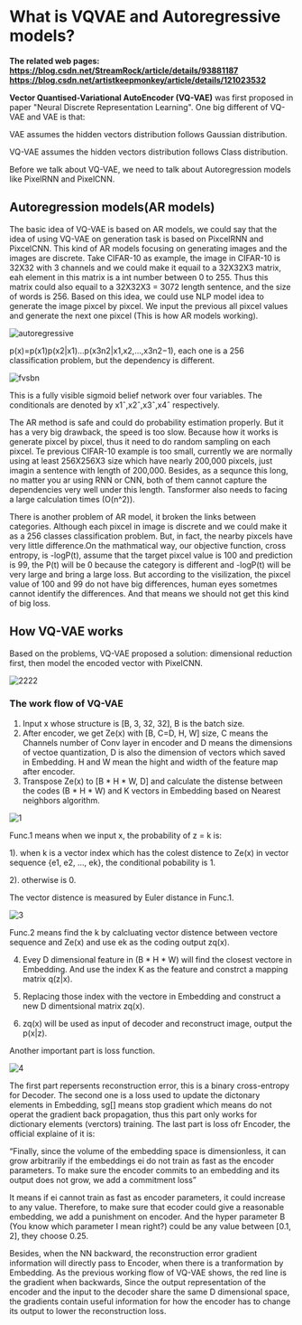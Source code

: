 # What is VQVAE and Autoregressive models?

**The related web pages: https://blog.csdn.net/StreamRock/article/details/93881187**
**https://blog.csdn.net/artistkeepmonkey/article/details/121023532**

**Vector Quantised-Variational AutoEncoder (VQ-VAE)** was first proposed in paper "Neural Discrete Representation Learning". One big different of VQ-VAE and VAE is that:

VAE assumes the hidden vectors distribution follows Gaussian distribution.

VQ-VAE assumes the hidden vectors distribution follows Class distribution.

Before we talk about VQ-VAE, we need to talk about Autoregression models like PixelRNN and PixelCNN.

## Autoregression models(AR models)

The basic idea of VQ-VAE is based on AR models, we could say that the idea of using VQ-VAE on generation task is based on PixcelRNN and PixcelCNN. This kind of AR models focusing on generating images and the images are discrete. Take CIFAR-10 as example, the image in CIFAR-10 is 32X32 with 3 channels and we could make it equail to a 32X32X3 matrix, eah element in this matrix is a int number between 0 to 255. Thus this matrix could also equail to a 32X32X3 = 3072 length sentence, and the size of words is 256. Based on this idea, we could use NLP model idea to generate the image pixcel by pixcel. We input the previous all pixcel values and generate the next one pixcel (This is how AR models working).

![autoregressive](https://user-images.githubusercontent.com/43735308/155282713-ccdd303d-c356-4d53-b1a7-0b886edf9269.png)

p(x)=p(x1)p(x2|x1)…p(x3n2|x1,x2,…,x3n2−1), each one is a 256 classification problem, but the dependency is different.

![fvsbn](https://user-images.githubusercontent.com/43735308/155282861-e1f55aa2-5c1a-4b7c-ac0d-6f0eb356e220.png)

This is a fully visible sigmoid belief network over four variables. The conditionals are denoted by x1ˆ,x2ˆ,x3ˆ,x4ˆ respectively.

The AR method is safe and could do probability estimation properly. But it has a very big drawback, the speed is too slow. Because how it works is generate pixcel by pixcel, thus it need to do random sampling on each pixcel. Te previous CIFAR-10 example is too small, currently we are normally using at least 256X256X3 size which have nearly 200,000 pixcels, just imagin a sentence with length of 200,000. Besides, as a sequnce this long, no matter you ar using RNN or CNN, both of them cannot capture the dependencies very well under this length. Tansformer also needs to facing a large calculation times (O(n^2)).

There is another problem of AR model, it broken the links between categories. Although each pixcel in image is discrete and we could make it as a 256 classes classification problem. But, in fact, the nearby pixcels have very little difference.On the mathmatical way, our objective function, cross entropy, is -logP(t), assume that the target pixcel value is 100 and prediction is 99, the P(t) will be 0 because the category is different and -logP(t) will be very large and bring a large loss. But according to the visilization, the pixcel value of 100 and 99 do not have big differences, human eyes sometmes cannot identify the differences. And that means we should not get this kind of big loss.

## How VQ-VAE works

Based on the problems, VQ-VAE proposed a solution: dimensional reduction first, then model the encoded vector with PixelCNN.

![2222](https://user-images.githubusercontent.com/43735308/155452506-cb0f84d1-8d54-4be2-a61b-48b39b30004b.PNG)

### The work flow of VQ-VAE

1. Input x whose structure is [B, 3, 32, 32], B is the batch size.
2. After encoder, we get Ze(x) with [B, C=D, H, W] size, C means the Channels number of Conv layer in encoder and D means the dimensions of vectoe quantization, D is also the dimension of vectors which saved in Embedding. H and W mean the hight and width of the feature map after encoder.
3. Transpose Ze(x) to [B * H * W, D] and calculate the distense between the codes (B * H * W) and K vectors in Embedding based on Nearest neighbors algorithm.

![1](https://user-images.githubusercontent.com/43735308/155453699-1acb370d-2b7b-4e24-9cf6-28d70d66a522.PNG)

Func.1 means when we input x, the probability of z = k is: 

  1). when k is a vector index which has the colest distence to Ze(x) in vector sequence {e1, e2, ..., ek}, the conditional pobability is 1.
  
  2). otherwise is 0.
  
  The vector distence is measured by Euler distance in Func.1.
  
  ![3](https://user-images.githubusercontent.com/43735308/155494618-f206ef54-e83d-4fc2-8ca5-262a3b49d554.PNG)

  Func.2 means find the k by calcluating vector distence between vectore sequence and Ze(x) and use ek as the coding output zq(x).

4. Evey D dimensional feature in (B * H * W) will find the closest vectore in Embedding. And use the index K as the feature and constrct a mapping matrix q(z|x).

5. Replacing those index with the vectore in Embedding and construct a new D dimentsional matrix zq(x). 

6. zq(x) will be used as input of decoder and reconstruct image, output the p(x|z).

Another important part is loss function.

![4](https://user-images.githubusercontent.com/43735308/155495801-42a66fe5-2308-4959-adc6-83f1d7d8c886.PNG)

The first part repersents reconstruction error, this is a binary cross-entropy for Decoder. The second one is a loss used to update the dictonary elements in Embedding, sg[] means stop gradient which means do not operat the gradient back propagation, thus this part only works for dictionary elements (verctors) training. The last part is loss ofr Encoder, the official explaine of it is:

“Finally, since the volume of the embedding space is dimensionless, it can grow arbitrarily if the embeddings ei do not train as fast as the encoder parameters. To make sure the encoder commits to an embedding and its output does not grow, we add a commitment loss”

It means if ei cannot train as fast as encoder parameters, it could increase to any value. Therefore, to make sure that ecoder could give a reasonable embedding, we add a punishment on encoder. And the hyper parameter B (You know which parameter I mean right?) could be any value between [0.1, 2], they choose 0.25. 

Besides, when the NN backward, the reconstruction error gradient information will directly pass to Encoder, when there is a tranformation by Embedding. As the previous working flow of VQ-VAE shows, the red line is the gradient when backwards, Since the output representation of the encoder and the input to the decoder share the same D dimensional space, the gradients contain useful information for how the encoder has to change its output to lower the reconstruction loss.





